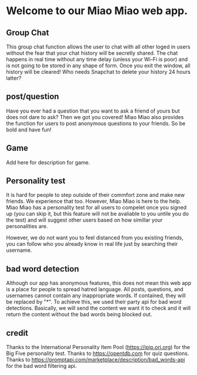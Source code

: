 # Welcome to our Miao Miao web app.

## Group Chat

 This group chat function allows the user to chat with all other loged in users without the fear that your chat history will be secretly shared. The chat happens in real time without any time delay (unless your Wi-Fi is poor) and is not going to be stored in any shape of form. Once you exit the window, all history will be cleared! Who needs Snapchat to delete your history 24 hours latter?

## post/question

Have you ever had a question that you want to ask a friend of yours but does not dare to ask? Then we got you covered! Miao Miao also provides the function for users to post anonymous questions to your friends. So be bold and have fun!

## Game

Add here for description for game.

## Personality test

It is hard for people to step outside of their commfort zone and make new friends. We experience that too. However, Miao Miao is here to the help. Miao Miao has a personality test for all users to compelet once you signed up (you can skip it, but this feature will not be avaliable to you untile you do the test) and will suggest other users based on how simillar your personalities are. 

However, we do not want you to feel distanced from you existing friends, you can follow who you already know in real life just by searching their username.

## bad word detection

Although our app has anonymous features, this does not mean this web app is a place for people to spread hatred language. All posts, questions, and usernames cannot contain any inappropriate words. If contained, they will be replaced by "\*". To achieve this, we used their party api for bad word detections. Basically, we will send the content we want it to check and it will return the content without the bad words being blocked out. 

## credit
Thanks to the International Personality Item Pool (https://ipip.ori.org) for the Big Five personality test. 
Thanks to https://opentdb.com for quiz questions.
Thanks to https://promptapi.com/marketplace/description/bad_words-api for the bad word filtering api.